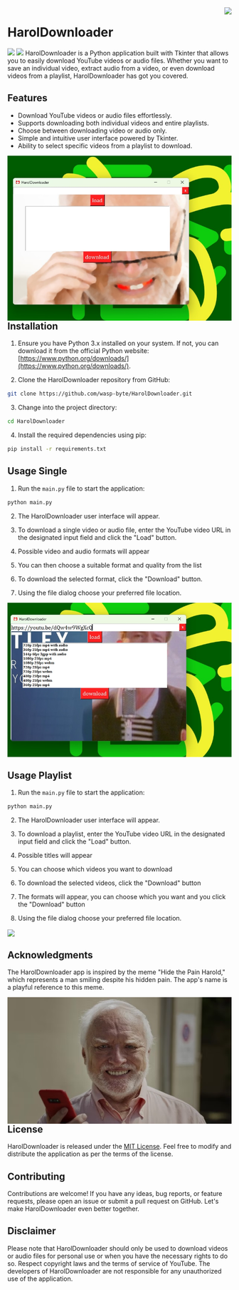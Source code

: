 <img src="haroldownloader.ico" align="right" />

# HarolDownloader 
<img src='https://img.shields.io/github/v/release/wasp-byte/HarolDownloader?color=%23FF2021&label=version&style=for-the-badge'> <img src='https://img.shields.io/github/license/wasp-byte/HarolDownloader?color=%23FF2021&style=for-the-badge'>
HarolDownloader is a Python application built with Tkinter that allows you to easily download YouTube videos or audio files. Whether you want to save an individual video, extract audio from a video, or even download videos from a playlist, HarolDownloader has got you covered.

## Features

- Download YouTube videos or audio files effortlessly.
- Supports downloading both individual videos and entire playlists.
- Choose between downloading video or audio only.
- Simple and intuitive user interface powered by Tkinter.
- Ability to select specific videos from a playlist to download.

<img src="readme/main.jpeg" align="left" />

## Installation

1. Ensure you have Python 3.x installed on your system. If not, you can download it from the official Python website: [https://www.python.org/downloads/](https://www.python.org/downloads/).

2. Clone the HarolDownloader repository from GitHub:

```bash
git clone https://github.com/wasp-byte/HarolDownloader.git
```

3. Change into the project directory:

```bash
cd HarolDownloader
```

4. Install the required dependencies using pip:

```bash
pip install -r requirements.txt
```

## Usage Single

1. Run the `main.py` file to start the application:

```bash
python main.py
```

2. The HarolDownloader user interface will appear.

3. To download a single video or audio file, enter the YouTube video URL in the designated input field and click the "Load" button.

4. Possible video and audio formats will appear

5. You can then choose a suitable format and quality from the list

6. To download the selected format, click the "Download" button.

7. Using the file dialog choose your preferred file location.

<img src="readme/single.jpeg" align="center" />

## Usage Playlist

1. Run the `main.py` file to start the application:

```bash
python main.py
```

2. The HarolDownloader user interface will appear.

3. To download a playlist, enter the YouTube video URL in the designated input field and click the "Load" button.

4. Possible titles will appear

5. You can choose which videos you want to download

6. To download the selected videos, click the "Download" button

7. The formats will appear, you can choose which you want and you click the "Download" button

8. Using the file dialog choose your preferred file location.

<img src="readme/playlists.jpeg" align="center" />

## Acknowledgments

The HarolDownloader app is inspired by the meme "Hide the Pain Harold," which represents a man smiling despite his hidden pain. The app's name is a playful reference to this meme.

<img src="readme/acknowledgments.jpeg" align="left" />

## License

HarolDownloader is released under the [MIT License](LICENSE). Feel free to modify and distribute the application as per the terms of the license.

## Contributing

Contributions are welcome! If you have any ideas, bug reports, or feature requests, please open an issue or submit a pull request on GitHub. Let's make HarolDownloader even better together.

## Disclaimer

Please note that HarolDownloader should only be used to download videos or audio files for personal use or when you have the necessary rights to do so. Respect copyright laws and the terms of service of YouTube. The developers of HarolDownloader are not responsible for any unauthorized use of the application.
